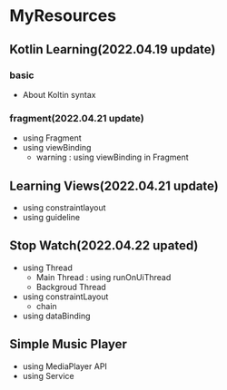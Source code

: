 # MyResources

## Kotlin Learning(2022.04.19 update)
### basic
- About Koltin syntax

### fragment(2022.04.21 update)
- using Fragment
- using viewBinding
  + warning : using viewBinding in Fragment

## Learning Views(2022.04.21 update)
- using constraintlayout
- using guideline

## Stop Watch(2022.04.22 upated)
- using Thread
  + Main Thread : using runOnUiThread
  + Backgroud Thread
- using constraintLayout
  + chain
- using dataBinding

## Simple Music Player
- using MediaPlayer API
- using Service